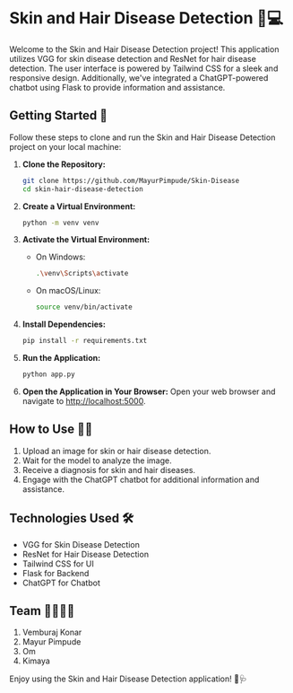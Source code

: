 # Skin and Hair Disease Detection 🌟💻

Welcome to the Skin and Hair Disease Detection project! This application utilizes VGG for skin disease detection and ResNet for hair disease detection. The user interface is powered by Tailwind CSS for a sleek and responsive design. Additionally, we've integrated a ChatGPT-powered chatbot using Flask to provide information and assistance.

## Getting Started 🚀

Follow these steps to clone and run the Skin and Hair Disease Detection project on your local machine:

1. **Clone the Repository:**
   ```bash
   git clone https://github.com/MayurPimpude/Skin-Disease
   cd skin-hair-disease-detection
   ```

2. **Create a Virtual Environment:**
   ```bash
   python -m venv venv
   ```

3. **Activate the Virtual Environment:**
   - On Windows:
     ```bash
     .\venv\Scripts\activate
     ```
   - On macOS/Linux:
     ```bash
     source venv/bin/activate
     ```

4. **Install Dependencies:**
   ```bash
   pip install -r requirements.txt
   ```

5. **Run the Application:**
   ```bash
   python app.py
   ```

6. **Open the Application in Your Browser:**
   Open your web browser and navigate to [http://localhost:5000](http://localhost:5000).

## How to Use 📸💬

1. Upload an image for skin or hair disease detection.
2. Wait for the model to analyze the image.
3. Receive a diagnosis for skin and hair diseases.
4. Engage with the ChatGPT chatbot for additional information and assistance.

## Technologies Used 🛠️

- VGG for Skin Disease Detection
- ResNet for Hair Disease Detection
- Tailwind CSS for UI
- Flask for Backend
- ChatGPT for Chatbot

## Team 👩‍💻👨‍💻

1. Vemburaj Konar
2. Mayur Pimpude
3. Om 
4. Kimaya

Enjoy using the Skin and Hair Disease Detection application! 🌟🩺

